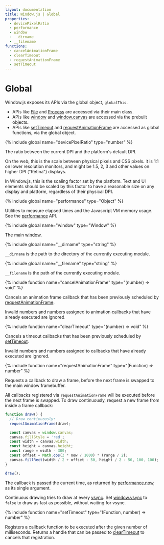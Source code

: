 ```yaml
---
layout: documentation
title: Window.js | Global
properties:
  - devicePixelRatio
  - performance
  - window
  - __dirname
  - __filename
functions:
  - cancelAnimationFrame
  - clearTimeout
  - requestAnimationFrame
  - setTimeout
---
```


Global
======

Window.js exposes its APIs via the global object, `globalThis`.

*  APIs like [File](/doc/file) and [Process](/doc/process) are accessed via
   their main class.
*  APIs like [window](/doc/window) and [window.canvas](/doc/canvas) are accessed
   via the prebuilt objects.
*  APIs like [setTimeout](#setTimeout) and
   [requestAnimationFrame](#requestAnimationFrame) are accessed as global
   functions, via the global object.

{% include global name="devicePixelRatio" type="number" %}

The ratio between the current DPI and the platform's default DPI.

On the web, this is the scale between physical pixels and CSS pixels. It is
1:1 on lower resolution monitors, and might be 1.5, 2, 3 and other values on
higher DPI ("Retina") displays.

In Window.js, this is the scaling factor set by the platform. Text and UI
elements should be scaled by this factor to have a reasonable size on any
display and platform, regardless of their physical DPI.


{% include global name="performance" type="Object" %}

Utilities to measure elapsed times and the Javascript VM memory usage. See the
[performance](/doc/performance) API.


{% include global name="window" type="Window" %}

The main [window](/doc/window).


{% include global name="__dirname" type="string" %}

`__dirname` is the path to the directory of the currently executing module.


{% include global name="__filename" type="string" %}

`__filename` is the path of the currently executing module.


{% include function name="cancelAnimationFrame" type="(number) => void" %}

Cancels an animation frame callback that has been previously scheduled by
[requestAnimationFrame](#requestAnimationFrame).

Invalid numbers and numbers assigned to animation callbacks that have already
executed are ignored.


{% include function name="clearTimeout" type="(number) => void" %}

Cancels a timeout callbacks that has been previously scheduled by
[setTimeout](#setTimeout).

Invalid numbers and numbers assigned to callbacks that have already executed
are ignored.


{% include function name="requestAnimationFrame" type="(Function) => number" %}

Requests a callback to draw a frame, before the next frame is swapped to the
main window framebuffer.

All callbacks registered via `requestAnimationFrame` will be executed before
the next frame is swapped. To draw continuously, request a new frame from
inside a frame callback:

```javascript
function draw() {
  // Draw continuously:
  requestAnimationFrame(draw);

  const canvas = window.canvas;
  canvas.fillStyle = 'red';
  const width = canvas.width;
  const height = canvas.height;
  const range = width - 300;
  const offset = Math.cos(3 * now / 1000) * (range / 2);
  canvas.fillRect(width / 2 + offset - 50, height / 2 - 50, 100, 100);
}

draw();
```

The callback is passed the current time, as returned by
[performance.now](/doc/performance#performance.now), as its single argument.

Continuous drawing tries to draw at every
[vsync](https://en.wikipedia.org/wiki/vsync). Set
[window.vsync](/doc/window#window.vsync) to `false` to draw as fast as possible,
without waiting for vsync.


{% include function name="setTimeout" type="(Function, number) => number" %}

Registers a callback function to be executed after the given number of
milliseconds. Returns a handle that can be passed to
[clearTimeout](#clearTimeout) to cancels that registration.
